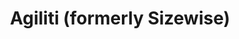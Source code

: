 ---
title: "Agiliti (formerly Sizewise)"
url: /centennial/agiliti-formerly-sizewise/
shop: medical supply
---